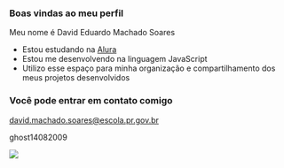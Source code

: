 ### Boas vindas ao meu perfil
Meu nome é David Eduardo Machado Soares
- Estou estudando na [Alura](https://www.alura.com.br)
- Estou me desenvolvendo na linguagem JavaScript
- Utilizo esse espaço para minha organização e compartilhamento dos meus projetos desenvolvidos

### Você pode entrar em contato comigo 

david.machado.soares@escola.pr.gov.br

ghost14082009

![](https://media1.tenor.com/m/5dcPQOx1hP4AAAAC/holaa-emoji.gif)
